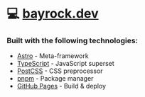 # 💻 [bayrock.dev](https://www.bayrock.dev)
### Built with the following technologies:

* [Astro](https://astro.build/) - Meta-framework
* [TypeScript](https://www.typescriptlang.org/) - JavaScript superset
* [PostCSS](https://postcss.org/) - CSS preprocessor
* [pnpm](https://pnpm.io/) - Package manager
* [GitHub Pages](https://pages.github.com/) - Build & deploy

